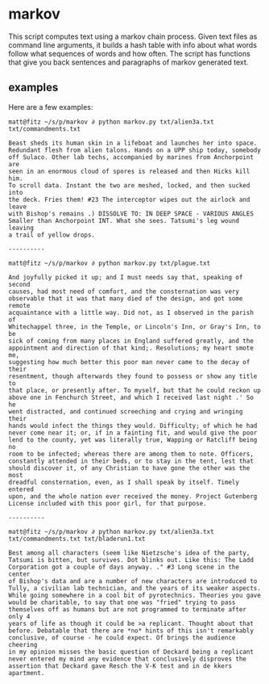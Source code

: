 # markov

This script computes text using a markov chain process. Given text files
as command line arguments, it builds a hash table with info about what
words follow what sequences of words and how often. The script has
functions that give you back sentences and paragraphs of markov
generated text.

## examples

Here are a few examples:

    matt@fitz ~/s/p/markov ∂ python markov.py txt/alien3a.txt txt/commandments.txt

    Beast sheds its human skin in a lifeboat and launches her into space.
    Redundant flesh from alien talons. Hands on a UPP ship today, somebody
    off Sulaco. Other lab techs, accompanied by marines from Anchorpoint are
    seen in an enormous cloud of spores is released and then Hicks kill him.
    To scroll data. Instant the two are meshed, locked, and then sucked into
    the deck. Fries them! #23 The interceptor wipes out the airlock and leave
    with Bishop's remains .) DISSOLVE TO: IN DEEP SPACE - VARIOUS ANGLES
    Smaller than Anchorpoint INT. What she sees. Tatsumi's leg wound leaving
    a trail of yellow drops.

    ----------

    matt@fitz ~/s/p/markov ∂ python markov.py txt/plague.txt

    And joyfully picked it up; and I must needs say that, speaking of second
    causes, had most need of comfort, and the consternation was very
    observable that it was that many died of the design, and got some remote
    acquaintance with a little way. Did not, as I observed in the parish of
    Whitechappel three, in the Temple, or Lincoln's Inn, or Gray's Inn, to be
    sick of coming from many places in England suffered greatly, and the
    appointment and direction of that kind;. Resolutions; my heart smote me,
    suggesting how much better this poor man never came to the decay of their
    resentment, though afterwards they found to possess or show any title to
    that place, or presently after. To myself, but that he could reckon up
    above one in Fenchurch Street, and which I received last night .' So he
    went distracted, and continued screeching and crying and wringing their
    hands would infect the things they would. Difficulty; of which he had
    never come near it; or, if in a fainting fit, and would give the poor
    lend to the county, yet was literally true, Wapping or Ratcliff being no
    room to be infected; whereas there are among them to note. Officers,
    constantly attended in their beds, or to stay in the tent, lest that
    should discover it, of any Christian to have gone the other was the most
    dreadful consternation, even, as I shall speak by itself. Timely entered
    upon, and the whole nation ever received the money. Project Gutenberg
    License included with this poor girl, for that purpose.

    ----------

    matt@fitz ~/s/p/markov ∂ python markov.py txt/alien3a.txt txt/commandments.txt txt/bladerun1.txt

    Best among all characters (seem like Nietzsche's idea of the party,
    Tatsumi is bitten, but survives. Dot blinks out. Like this: The Ladd
    Corporation got a couple of days anyway. ." #3 Long scene in the center
    of Bishop's data and are a number of new characters are introduced to
    Tully, a civilian lab technician, and the years of its weaker aspects.
    While going somewhere in a cool bit of pyrotechnics. Theories you gave
    would be charitable, to say that one was "fried" trying to pass
    themselves off as humans but are not programmed to terminate after only 4
    years of life as though it could be >a replicant. Thought about that
    before. Debatable that there are *no* hints of this isn't remarkably
    conclusive, of course - he could expect. Of brings the audience cheering
    in my opinion misses the basic question of Deckard being a replicant
    never entered my mind any evidence that conclusively disproves the
    assertion that Deckard gave Resch the V-K test and in de kkers apartment.
